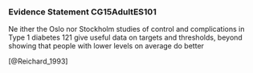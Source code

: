### Evidence Statement CG15AdultES101
Ne ither the Oslo nor Stockholm studies of control and complications in Type 1 diabetes 121 give useful data on targets and thresholds, beyond showing that people with lower levels on average do better



[@Reichard_1993]
